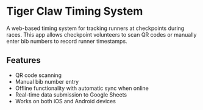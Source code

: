 # Tiger Claw Timing System

A web-based timing system for tracking runners at checkpoints during races. This app allows checkpoint volunteers to scan QR codes or manually enter bib numbers to record runner timestamps.

## Features
- QR code scanning
- Manual bib number entry
- Offline functionality with automatic sync when online
- Real-time data submission to Google Sheets
- Works on both iOS and Android devices
